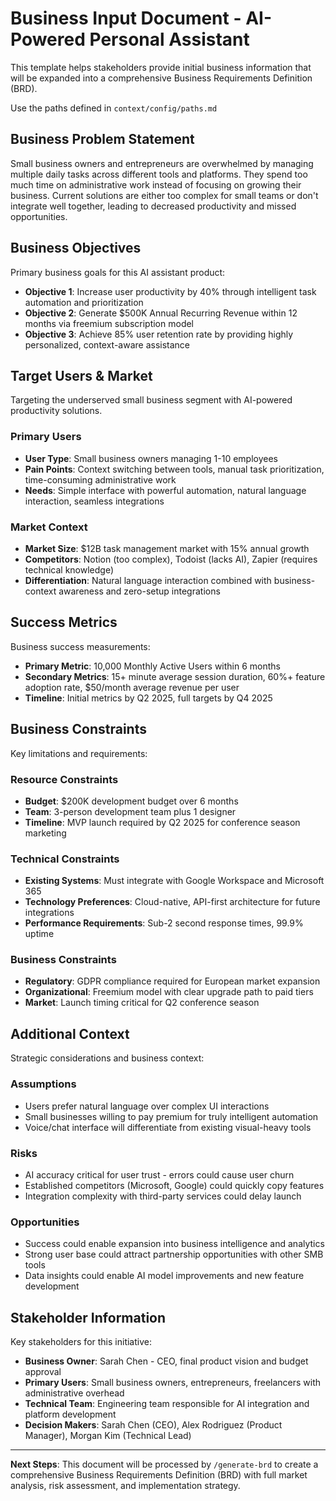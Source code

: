 # Business Input Document - AI-Powered Personal Assistant

This template helps stakeholders provide initial business information that will be expanded into a comprehensive Business Requirements Definition (BRD).

Use the paths defined in `context/config/paths.md`

## Business Problem Statement

Small business owners and entrepreneurs are overwhelmed by managing multiple daily tasks across different tools and platforms. They spend too much time on administrative work instead of focusing on growing their business. Current solutions are either too complex for small teams or don't integrate well together, leading to decreased productivity and missed opportunities.

## Business Objectives

Primary business goals for this AI assistant product:

- **Objective 1**: Increase user productivity by 40% through intelligent task automation and prioritization
- **Objective 2**: Generate $500K Annual Recurring Revenue within 12 months via freemium subscription model
- **Objective 3**: Achieve 85% user retention rate by providing highly personalized, context-aware assistance

## Target Users & Market

Targeting the underserved small business segment with AI-powered productivity solutions.

### Primary Users

- **User Type**: Small business owners managing 1-10 employees
- **Pain Points**: Context switching between tools, manual task prioritization, time-consuming administrative work
- **Needs**: Simple interface with powerful automation, natural language interaction, seamless integrations

### Market Context

- **Market Size**: $12B task management market with 15% annual growth
- **Competitors**: Notion (too complex), Todoist (lacks AI), Zapier (requires technical knowledge)
- **Differentiation**: Natural language interaction combined with business-context awareness and zero-setup integrations

## Success Metrics

Business success measurements:

- **Primary Metric**: 10,000 Monthly Active Users within 6 months
- **Secondary Metrics**: 15+ minute average session duration, 60%+ feature adoption rate, $50/month average revenue per user
- **Timeline**: Initial metrics by Q2 2025, full targets by Q4 2025

## Business Constraints

Key limitations and requirements:

### Resource Constraints

- **Budget**: $200K development budget over 6 months
- **Team**: 3-person development team plus 1 designer
- **Timeline**: MVP launch required by Q2 2025 for conference season marketing

### Technical Constraints

- **Existing Systems**: Must integrate with Google Workspace and Microsoft 365
- **Technology Preferences**: Cloud-native, API-first architecture for future integrations
- **Performance Requirements**: Sub-2 second response times, 99.9% uptime

### Business Constraints

- **Regulatory**: GDPR compliance required for European market expansion
- **Organizational**: Freemium model with clear upgrade path to paid tiers
- **Market**: Launch timing critical for Q2 conference season

## Additional Context

Strategic considerations and business context:

### Assumptions

- Users prefer natural language over complex UI interactions
- Small businesses willing to pay premium for truly intelligent automation
- Voice/chat interface will differentiate from existing visual-heavy tools

### Risks

- AI accuracy critical for user trust - errors could cause user churn
- Established competitors (Microsoft, Google) could quickly copy features
- Integration complexity with third-party services could delay launch

### Opportunities

- Success could enable expansion into business intelligence and analytics
- Strong user base could attract partnership opportunities with other SMB tools
- Data insights could enable AI model improvements and new feature development

## Stakeholder Information

Key stakeholders for this initiative:

- **Business Owner**: Sarah Chen - CEO, final product vision and budget approval
- **Primary Users**: Small business owners, entrepreneurs, freelancers with administrative overhead
- **Technical Team**: Engineering team responsible for AI integration and platform development
- **Decision Makers**: Sarah Chen (CEO), Alex Rodriguez (Product Manager), Morgan Kim (Technical Lead)

---

**Next Steps**: This document will be processed by `/generate-brd` to create a comprehensive Business Requirements Definition (BRD) with full market analysis, risk assessment, and implementation strategy.
